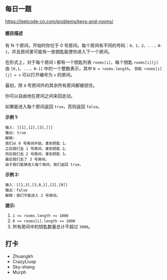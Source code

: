 ## 每日一题
https://leetcode-cn.com/problems/keys-and-rooms/

#### 题目描述

有 N 个房间，开始时你位于 0 号房间。每个房间有不同的号码：```0，1，2，...，N-1```，并且房间里可能有一些钥匙能使你进入下一个房间。

在形式上，对于每个房间 i 都有一个钥匙列表 ```rooms[i]```，每个钥匙 ```rooms[i][j]``` 由 ```[0,1，...，N-1]``` 中的一个整数表示，其中 ```N = rooms.length```。 ```钥匙 rooms[i][j] = v``` 可以打开编号为 ```v``` 的房间。

最初，除 ```0``` 号房间外的其余所有房间都被锁住。

你可以自由地在房间之间来回走动。

如果能进入每个房间返回 ```true```，否则返回 ```false```。

**示例 1:**

```
输入: [[1],[2],[3],[]]
输出: true
解释:  
我们从 0 号房间开始，拿到钥匙 1。
之后我们去 1 号房间，拿到钥匙 2。
然后我们去 2 号房间，拿到钥匙 3。
最后我们去了 3 号房间。
由于我们能够进入每个房间，我们返回 true。
```

**示例 2:**

```
输入：[[1,3],[3,0,1],[2],[0]]
输出：false
解释：我们不能进入 2 号房间。
```

**提示:**

1. ```1 <= rooms.length <= 1000```
2. ```0 <= rooms[i].length <= 1000```
3. 所有房间中的钥匙数量总计不超过 ```3000```。

## 打卡

- Zhuangkh
- CrazyLiuxp
- Sky-shang
- Murph
